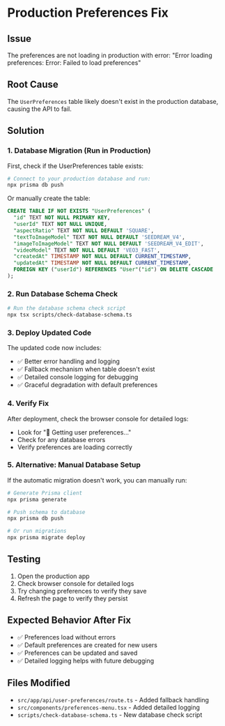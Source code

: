# Production Preferences Fix

## Issue
The preferences are not loading in production with error: "Error loading preferences: Error: Failed to load preferences"

## Root Cause
The `UserPreferences` table likely doesn't exist in the production database, causing the API to fail.

## Solution

### 1. Database Migration (Run in Production)

First, check if the UserPreferences table exists:

```bash
# Connect to your production database and run:
npx prisma db push
```

Or manually create the table:

```sql
CREATE TABLE IF NOT EXISTS "UserPreferences" (
  "id" TEXT NOT NULL PRIMARY KEY,
  "userId" TEXT NOT NULL UNIQUE,
  "aspectRatio" TEXT NOT NULL DEFAULT 'SQUARE',
  "textToImageModel" TEXT NOT NULL DEFAULT 'SEEDREAM_V4',
  "imageToImageModel" TEXT NOT NULL DEFAULT 'SEEDREAM_V4_EDIT',
  "videoModel" TEXT NOT NULL DEFAULT 'VEO3_FAST',
  "createdAt" TIMESTAMP NOT NULL DEFAULT CURRENT_TIMESTAMP,
  "updatedAt" TIMESTAMP NOT NULL DEFAULT CURRENT_TIMESTAMP,
  FOREIGN KEY ("userId") REFERENCES "User"("id") ON DELETE CASCADE
);
```

### 2. Run Database Schema Check

```bash
# Run the database schema check script
npx tsx scripts/check-database-schema.ts
```

### 3. Deploy Updated Code

The updated code now includes:
- ✅ Better error handling and logging
- ✅ Fallback mechanism when table doesn't exist
- ✅ Detailed console logging for debugging
- ✅ Graceful degradation with default preferences

### 4. Verify Fix

After deployment, check the browser console for detailed logs:
- Look for "🔧 Getting user preferences..." 
- Check for any database errors
- Verify preferences are loading correctly

### 5. Alternative: Manual Database Setup

If the automatic migration doesn't work, you can manually run:

```bash
# Generate Prisma client
npx prisma generate

# Push schema to database
npx prisma db push

# Or run migrations
npx prisma migrate deploy
```

## Testing

1. Open the production app
2. Check browser console for detailed logs
3. Try changing preferences to verify they save
4. Refresh the page to verify they persist

## Expected Behavior After Fix

- ✅ Preferences load without errors
- ✅ Default preferences are created for new users
- ✅ Preferences can be updated and saved
- ✅ Detailed logging helps with future debugging

## Files Modified

- `src/app/api/user-preferences/route.ts` - Added fallback handling
- `src/components/preferences-menu.tsx` - Added detailed logging
- `scripts/check-database-schema.ts` - New database check script
